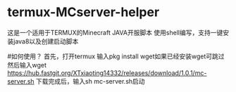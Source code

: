 # termux-MCserver-helper
这是一个适用于TERMUX的Minecraft JAVA开服脚本
使用shell编写，支持一键安装java8以及创建启动脚本


#如何使用？
首先，打开termux
输入pkg install wget如果已经安装wget可跳过
然后输入wget https://hub.fastgit.org/XTxiaoting14332/releases/download/1.0.1/mc-server.sh
下载完成后，输入sh mc-server.sh启动
